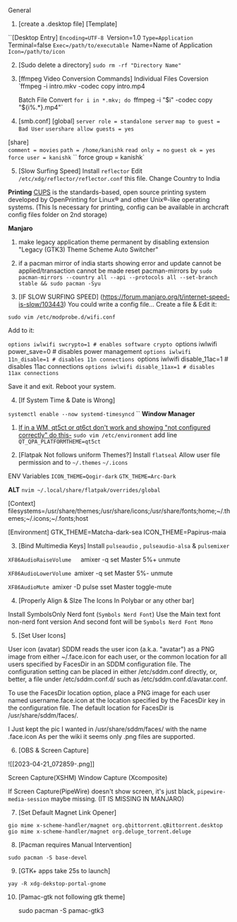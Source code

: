 General 

1. [create a .desktop file]
[Template]

``[Desktop Entry]
`Encoding=UTF-8
`Version=1.0
`Type=Application
`Terminal=false
`Exec=/path/to/executable
`Name=Name of Application
`Icon=/path/to/icon`

2. [Sudo delete a directory]
    `sudo rm -rf "Directory Name"`

 3. [ffmpeg Video Conversion Commands]
    Individual Files Coversion
    `ffmpeg -i intro.mkv -codec copy intro.mp4

    Batch File Convert
    `for i in *.mkv; do
    `ffmpeg -i "$i" -codec copy "${i%.*}.mp4"`

4. [smb.conf]
[global]
`server role = standalone server`
`map to guest = Bad User`
`usershare allow guests = yes`
  
[share]  
`comment = movies`
`path = /home/kanishk`
`read only = no`
`guest ok = yes`
`force user = kanishk`
`` force group = kanishk`

5. [Slow Surfing Speed]
Install `reflector`
Edit `/etc/xdg/reflector/reflector.conf` this file.
Change Country to India

**Printing**
[CUPS](https://openprinting.github.io/cups/) is the standards-based, open source printing system developed by OpenPrinting for Linux® and other Unix®-like operating systems. (This Is necessary for printing, config can be available in archcraft config files folder on 2nd storage)

**Manjaro**

1. make legacy application theme permanent by disabling extension "Legacy (GTK3) Theme Scheme Auto Switcher"

2. if a pacman mirror of india starts showing error and update cannot be applied/transaction cannot be made reset pacman-mirrors by
`sudo pacman-mirrors --country all --api --protocols all --set-branch stable && sudo pacman -Syu`
 3. [IF SLOW SURFING SPEED]
 (https://forum.manjaro.org/t/internet-speed-is-slow/103443)
 You could write a config file…
Create a file & Edit it:

`sudo vim /etc/modprobe.d/wifi.conf`

Add to it:

`options iwlwifi swcrypto=1 # enables software crypto
`options iwlwifi power_save=0 # disables power management
`options iwlwifi 11n_disable=1 # disables 11n connections
`options iwlwifi disable_11ac=1 # disables 11ac connections
`options iwlwifi disable_11ax=1 # disables 11ax connections`

Save it and exit.
Reboot your system.

4. [If System Time & Date is Wrong]

`systemctl enable --now systemd-timesyncd`
``
**Window Manager**

1. [If in a WM, qt5ct or qt6ct don't work and showing "not configured correctly" do this-](https://github.com/desktop-app/qt5ct)
`sudo vim /etc/environment`
add line `QT_QPA_PLATFORMTHEME=qt5ct`

2. [Flatpak Not follows uniform Themes?]
Install `flatseal` 
Allow user file permission
and to `~/.themes` `~/.icons`

ENV Variables 
`ICON_THEME=Qogir-dark` ``GTK_THEME=Arc-Dark``

**ALT**
`nvim ~/.local/share/flatpak/overrides/global`

[Context]
filesystems=/usr/share/themes;/usr/share/icons;/usr/share/fonts;home;~/.themes;~/.icons;~/.fonts;host

[Environment]
GTK_THEME=Matcha-dark-sea
ICON_THEME=Papirus-maia

3. [Bind Multimedia Keys]
Install `pulseaudio` , `pulseaudio-alsa` & `pulsemixer` 

`XF86AudioRaiseVolume  
 `amixer -q set Master 5%+ unmute

`XF86AudioLowerVolume
  `amixer -q set Master 5%- unmute
  
`XF86AudioMute
  `amixer -D pulse sset Master toggle-mute       

4. [Properly Align & SIze The Icons In Polybar or any other bar]
 
 Install SymbolsOnly Nerd font (`Symbols Nerd Font`)
 Use the Main text font non-nerd font version
 And second font will be `Symbols Nerd Font Mono `

5. [Set User Icons]

User icon (avatar) SDDM reads the user icon (a.k.a. "avatar") as a PNG image from either ~/.face.icon for each user, or the common location for all users specified by FacesDir in an SDDM configuration file. The configuration setting can be placed in either /etc/sddm.conf directly, or, better, a file under /etc/sddm.conf.d/ such as /etc/sddm.conf.d/avatar.conf.

To use the FacesDir location option, place a PNG image for each user named username.face.icon at the location specified by the FacesDir key in the configuration file. The default location for FacesDir is /usr/share/sddm/faces/. 

I Just kept the pic I wanted in /usr/share/sddm/faces/ with the name <user-name>.face.icon As per the wiki it seems only .png files are supported.

6. [OBS & Screen Capture]

![[2023-04-21_072859-.png]]

Screen Capture(XSHM)
Window Capture (Xcomposite)

If Screen Capture(PipeWire) doesn't show screen, it's just black, `pipewire-media-session` maybe missing. (IT IS MISSING IN MANJARO)

7. [Set Default Magnet Link Opener]

`gio mime x-scheme-handler/magnet org.qbittorrent.qBittorrent.desktop`
`gio mime x-scheme-handler/magnet org.deluge_torrent.deluge`

8. [Pacman requires Manual Intervention]

`sudo pacman -S base-devel`

9. [GTK+ apps take 25s to launch]

`yay -R xdg-dekstop-portal-gnome`

10. [Pamac-gtk not following gtk theme]

	sudo pacman -S pamac-gtk3